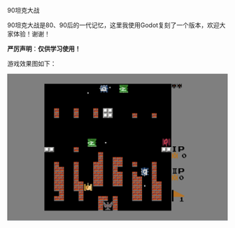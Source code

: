 90坦克大战

90坦克大战是80、90后的一代记忆，这里我使用Godot复刻了一个版本，欢迎大家体验！谢谢！

**严厉声明**：**仅供学习使用！**

游戏效果图如下：

![img](./docs/Tank90War.png "90坦克大战")
